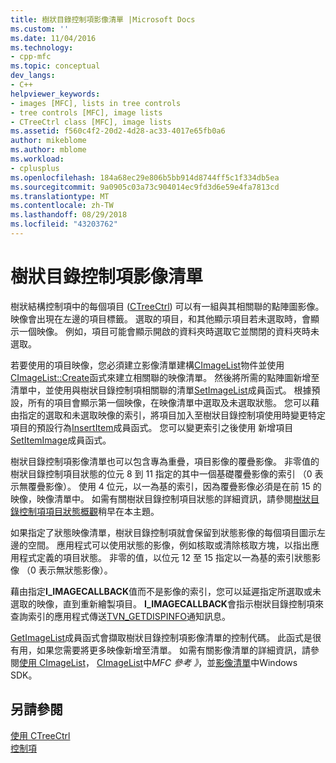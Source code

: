 ```yaml
---
title: 樹狀目錄控制項影像清單 |Microsoft Docs
ms.custom: ''
ms.date: 11/04/2016
ms.technology:
- cpp-mfc
ms.topic: conceptual
dev_langs:
- C++
helpviewer_keywords:
- images [MFC], lists in tree controls
- tree controls [MFC], image lists
- CTreeCtrl class [MFC], image lists
ms.assetid: f560c4f2-20d2-4d28-ac33-4017e65fb0a6
author: mikeblome
ms.author: mblome
ms.workload:
- cplusplus
ms.openlocfilehash: 184a68ec29e806b5bb914d8744ff5c1f334db5ea
ms.sourcegitcommit: 9a0905c03a73c904014ec9fd3d6e59e4fa7813cd
ms.translationtype: MT
ms.contentlocale: zh-TW
ms.lasthandoff: 08/29/2018
ms.locfileid: "43203762"
---
```

# <a name="tree-control-image-lists"></a>樹狀目錄控制項影像清單
樹狀結構控制項中的每個項目 ([CTreeCtrl](../mfc/reference/ctreectrl-class.md)) 可以有一組與其相關聯的點陣圖影像。 映像會出現在左邊的項目標籤。 選取的項目，和其他顯示項目若未選取時，會顯示一個映像。 例如，項目可能會顯示開啟的資料夾時選取它並關閉的資料夾時未選取。  
  
 若要使用的項目映像，您必須建立影像清單建構[CImageList](../mfc/reference/cimagelist-class.md)物件並使用[CImageList::Create](../mfc/reference/cimagelist-class.md#create)函式來建立相關聯的映像清單。 然後將所需的點陣圖新增至清單中，並使用與樹狀目錄控制項相關聯的清單[SetImageList](../mfc/reference/ctreectrl-class.md#setimagelist)成員函式。 根據預設，所有的項目會顯示第一個映像，在映像清單中選取及未選取狀態。 您可以藉由指定的選取和未選取映像的索引，將項目加入至樹狀目錄控制項使用時變更特定項目的預設行為[InsertItem](../mfc/reference/ctreectrl-class.md#insertitem)成員函式。 您可以變更索引之後使用 新增項目[SetItemImage](../mfc/reference/ctreectrl-class.md#setitemimage)成員函式。  
  
 樹狀目錄控制項影像清單也可以包含專為重疊，項目影像的覆疊影像。 非零值的樹狀目錄控制項目狀態的位元 8 到 11 指定的其中一個基礎覆疊影像的索引 （0 表示無覆疊影像）。 使用 4 位元，以一為基的索引，因為覆疊影像必須是在前 15 的映像，映像清單中。 如需有關樹狀目錄控制項目狀態的詳細資訊，請參閱[樹狀目錄控制項項目狀態概觀](../mfc/tree-control-item-states-overview.md)稍早在本主題。  
  
 如果指定了狀態映像清單，樹狀目錄控制項就會保留到狀態影像的每個項目圖示左邊的空間。 應用程式可以使用狀態的影像，例如核取或清除核取方塊，以指出應用程式定義的項目狀態。 非零的值，以位元 12 至 15 指定以一為基的索引狀態影像 （0 表示無狀態影像）。  
  
 藉由指定**I_IMAGECALLBACK**值而不是影像的索引，您可以延遲指定所選取或未選取的映像，直到重新繪製項目。 **I_IMAGECALLBACK**會指示樹狀目錄控制項來查詢索引的應用程式傳送[TVN_GETDISPINFO](/windows/desktop/Controls/tvn-getdispinfo)通知訊息。  
  
 [GetImageList](../mfc/reference/ctreectrl-class.md#getimagelist)成員函式會擷取樹狀目錄控制項影像清單的控制代碼。 此函式是很有用，如果您需要將更多映像新增至清單。 如需有關影像清單的詳細資訊，請參閱[使用 CImageList](../mfc/using-cimagelist.md)， [CImageList](../mfc/reference/cimagelist-class.md)中*MFC 參考 》*，並[影像清單](https://msdn.microsoft.com/library/windows/desktop/bb761389)中Windows SDK。  
  
## <a name="see-also"></a>另請參閱  
 [使用 CTreeCtrl](../mfc/using-ctreectrl.md)   
 [控制項](../mfc/controls-mfc.md)

